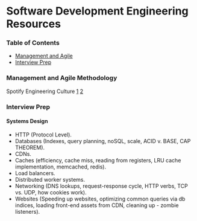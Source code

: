 # Software Development Engineering Resources

### Table of Contents
- [Management and Agile](#management)
- [Interview Prep](#interview_prep)

### <a name="management">Management and Agile Methodology

Spotify Engineering Culture [1](https://vimeo.com/85490944) [2](https://vimeo.com/94950270)


### Interview Prep

#### Systems Design
- HTTP (Protocol Level).
- Databases (Indexes, query planning, noSQL, scale, ACID v. BASE, CAP THEOREM).
- CDNs.
- Caches (efficiency, cache miss, reading from registers, LRU cache implementation, memcached, redis).
- Load balancers.
- Distributed worker systems.
- Networking (DNS lookups, request-response cycle, HTTP verbs, TCP vs. UDP, how cookies work).
- Websites (Speeding up websites, optimizing common queries via db indices, loading front-end assets from CDN, cleaning up - zombie listeners).

